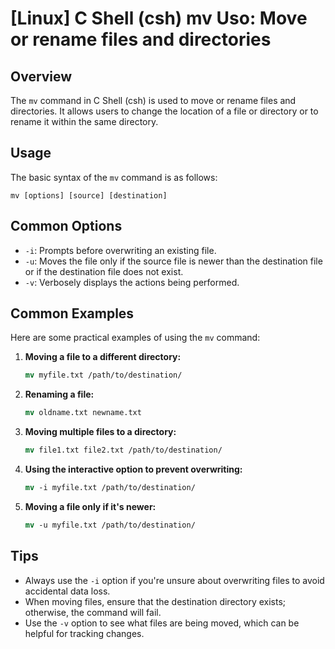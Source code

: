 # [Linux] C Shell (csh) mv Uso: Move or rename files and directories

## Overview
The `mv` command in C Shell (csh) is used to move or rename files and directories. It allows users to change the location of a file or directory or to rename it within the same directory.

## Usage
The basic syntax of the `mv` command is as follows:

```
mv [options] [source] [destination]
```

## Common Options
- `-i`: Prompts before overwriting an existing file.
- `-u`: Moves the file only if the source file is newer than the destination file or if the destination file does not exist.
- `-v`: Verbosely displays the actions being performed.

## Common Examples
Here are some practical examples of using the `mv` command:

1. **Moving a file to a different directory:**
   ```csh
   mv myfile.txt /path/to/destination/
   ```

2. **Renaming a file:**
   ```csh
   mv oldname.txt newname.txt
   ```

3. **Moving multiple files to a directory:**
   ```csh
   mv file1.txt file2.txt /path/to/destination/
   ```

4. **Using the interactive option to prevent overwriting:**
   ```csh
   mv -i myfile.txt /path/to/destination/
   ```

5. **Moving a file only if it's newer:**
   ```csh
   mv -u myfile.txt /path/to/destination/
   ```

## Tips
- Always use the `-i` option if you're unsure about overwriting files to avoid accidental data loss.
- When moving files, ensure that the destination directory exists; otherwise, the command will fail.
- Use the `-v` option to see what files are being moved, which can be helpful for tracking changes.